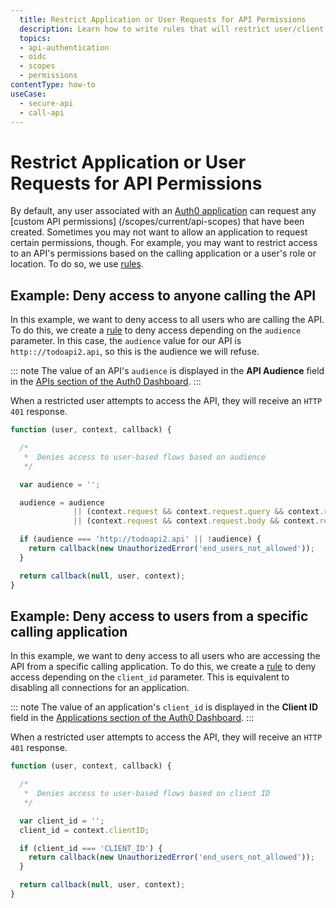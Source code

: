 ```yaml
---
  title: Restrict Application or User Requests for API Permissions
  description: Learn how to write rules that will restrict user/client access to permissions (scopes) for an API.
  topics:
  - api-authentication
  - oidc
  - scopes
  - permissions
contentType: how-to
useCase:
  - secure-api
  - call-api
---
```


# Restrict Application or User Requests for API Permissions

By default, any user associated with an [Auth0 application](/applications) can request any [custom API permissions] (/scopes/current/api-scopes) that have been created. Sometimes you may not want to allow an application to request certain permissions, though. For example, you may want to restrict access to an API's permissions based on the calling application or a user's role or location. To do so, we use [rules](/rules).

## Example: Deny access to anyone calling the API

In this example, we want to deny access to all users who are calling the API. To do this, we create a [rule](/rules) to deny access depending on the `audience` parameter. In this case, the `audience` value for our API is `http:://todoapi2.api`, so this is the audience we will refuse.

::: note
The value of an API's `audience` is displayed in the **API Audience** field in the [APIs section of the Auth0 Dashboard](${manage_url}/#/apis).
:::

When a restricted user attempts to access the API, they will receive an `HTTP 401` response.

```js
function (user, context, callback) {

  /*
   *  Denies access to user-based flows based on audience
   */

  var audience = '';

  audience = audience
              || (context.request && context.request.query && context.request.query.audience)
              || (context.request && context.request.body && context.request.body.audience);

  if (audience === 'http://todoapi2.api' || !audience) {
    return callback(new UnauthorizedError('end_users_not_allowed'));
  }

  return callback(null, user, context);
}
```

## Example: Deny access to users from a specific calling application

In this example, we want to deny access to all users who are accessing the API from a specific calling application. To do this, we create a [rule](/rules) to deny access depending on the `client_id` parameter. This is equivalent to disabling all connections for an application.

::: note
The value of an application's `client_id` is displayed in the **Client ID** field in the [Applications section of the Auth0 Dashboard](${manage_url}/#/applications).
:::

When a restricted user attempts to access the API, they will receive an `HTTP 401` response.

```js
function (user, context, callback) {

  /*
   *  Denies access to user-based flows based on client ID
   */

  var client_id = '';
  client_id = context.clientID;

  if (client_id === 'CLIENT_ID') {
    return callback(new UnauthorizedError('end_users_not_allowed'));
  }

  return callback(null, user, context);
}
```
